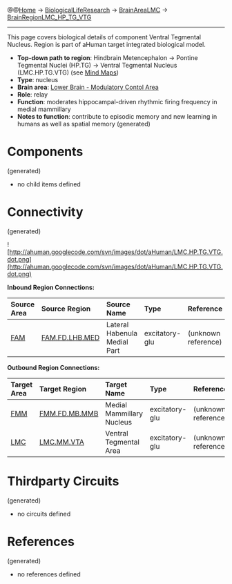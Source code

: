 @@[Home](Home.md) -> [BiologicalLifeResearch](BiologicalLifeResearch.md) -> [BrainAreaLMC](BrainAreaLMC.md) -> [BrainRegionLMC\_HP\_TG\_VTG](BrainRegionLMC_HP_TG_VTG.md)

---


This page covers biological details of component Ventral Tegmental Nucleus.
Region is part of aHuman target integrated biological model.

  * **Top-down path to region**: Hindbrain Metencephalon -> Pontine Tegmental Nuclei (HP.TG) -> Ventral Tegmental Nucleus (LMC.HP.TG.VTG) (see [Mind Maps](OverallMindMaps.md))
  * **Type**: nucleus
  * **Brain area**: [Lower Brain - Modulatory Contol Area](BrainAreaLMC.md)
  * **Role**: relay
  * **Function**: moderates hippocampal-driven rhythmic firing frequency in medial mammillary
  * **Notes to function**: contribute to episodic memory and new learning in humans as well as spatial memory
(generated)
# Components #
(generated)


  * no child items defined

# Connectivity #
(generated)


![http://ahuman.googlecode.com/svn/images/dot/aHuman/LMC.HP.TG.VTG.dot.png](http://ahuman.googlecode.com/svn/images/dot/aHuman/LMC.HP.TG.VTG.dot.png)

**Inbound Region Connections:**

| **Source Area** | **Source Region** | **Source Name** | **Type** | **Reference** |
|:----------------|:------------------|:----------------|:---------|:--------------|
| [FAM](BrainAreaFAM.md) | [FAM.FD.LHB.MED](BrainRegionFAM_FD_LHB_MED.md) | Lateral Habenula Medial Part | excitatory-glu | (unknown reference) |

**Outbound Region Connections:**

| **Target Area** | **Target Region** | **Target Name** | **Type** | **Reference** |
|:----------------|:------------------|:----------------|:---------|:--------------|
| [FMM](BrainAreaFMM.md) | [FMM.FD.MB.MMB](BrainRegionFMM_FD_MB_MMB.md) | Medial Mammillary Nucleus | excitatory-glu | (unknown reference) |
| [LMC](BrainAreaLMC.md) | [LMC.MM.VTA](BrainRegionLMC_MM_VTA.md) | Ventral Tegmental Area | excitatory-glu | (unknown reference) |

# Thirdparty Circuits #
(generated)

  * no circuits defined

# References #
(generated)

  * no references defined
